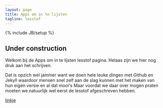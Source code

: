 ```yaml
---
layout: page
title: Apps om in te lijsten
tagline: lesstof
---
```

{% include JB/setup %}

## Under construction
Welkom bij de Apps om in te lijsten lesstof pagina. Helaas zijn we hier nog druk aan het schrijven.

Dat is opzich wel jammer want we doen hele leuke dingen met Github en Jekyll waardoor mensen snel zelf aan de slag kunnen met het maken van hun eigen versie en al dat mooi\'s Maar voordat we daar over mogen praten moeten we natuurlijk wel eerst de lesstof afgeschreven hebben.

<a href="http://www.google.com">linkje</a>